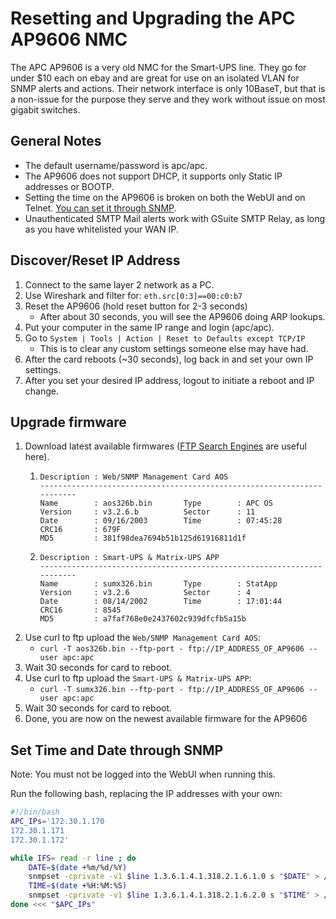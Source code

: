 # Resetting and Upgrading the APC AP9606 NMC
The APC AP9606 is a very old NMC for the Smart-UPS line. They go for under $10 each on ebay and are great for use on an isolated VLAN for SNMP alerts and actions. Their network interface is only 10BaseT, but that is a non-issue for the purpose they serve and they work without issue on most gigabit switches.

## General Notes
- The default username/password is apc/apc.
- The AP9606 does not support DHCP, it supports only Static IP addresses or BOOTP.
- Setting the time on the AP9606 is broken on both the WebUI and on Telnet. [You can set it through SNMP](https://github.com/danielewood/misc/issues/3).
- Unauthenticated SMTP Mail alerts work with GSuite SMTP Relay, as long as you have whitelisted your WAN IP.

## Discover/Reset IP Address
1. Connect to the same layer 2 network as a PC.
1. Use Wireshark and filter for: `eth.src[0:3]==00:c0:b7`
1. Reset the AP9606 (hold reset button for 2-3 seconds)
    - After about 30 seconds, you will see the AP9606 doing ARP lookups.
1. Put your computer in the same IP range and login (apc/apc).
1. Go to `System | Tools | Action | Reset to Defaults except TCP/IP`
    - This is to clear any custom settings someone else may have had.
1. After the card reboots (~30 seconds), log back in and set your own IP settings.
1. After you set your desired IP address, logout to initiate a reboot and IP change.

## Upgrade firmware
1. Download latest available firmwares ([FTP Search Engines](https://www.searchftps.net/) are useful here).
    1. ```
       Description : Web/SNMP Management Card AOS
       -----------------------------------------------------------------------
       Name        : aos326b.bin       Type        : APC OS
       Version     : v3.2.6.b          Sector      : 11
       Date        : 09/16/2003        Time        : 07:45:28
       CRC16       : 679F
       MD5         : 381f98dea7694b51b125d61916811d1f
       ```
    1. ```
       Description : Smart-UPS & Matrix-UPS APP
       -----------------------------------------------------------------------
       Name        : sumx326.bin       Type        : StatApp
       Version     : v3.2.6            Sector      : 4
       Date        : 08/14/2002        Time        : 17:01:44
       CRC16       : 8545
       MD5         : a7faf768e0e2437602c939dfcfb5a15b
       ```
1. Use curl to ftp upload the `Web/SNMP Management Card AOS`:
    - `curl -T aos326b.bin --ftp-port - ftp://IP_ADDRESS_OF_AP9606 --user apc:apc`
1. Wait 30 seconds for card to reboot.
1. Use curl to ftp upload the `Smart-UPS & Matrix-UPS APP`:
    - `curl -T sumx326.bin --ftp-port - ftp://IP_ADDRESS_OF_AP9606 --user apc:apc`
1. Wait 30 seconds for card to reboot.
1. Done, you are now on the newest available firmware for the AP9606


## Set Time and Date through SNMP
Note: You must not be logged into the WebUI when running this.

Run the following bash, replacing the IP addresses with your own:

```bash
#!/bin/bash
APC_IPs='172.30.1.170
172.30.1.171
172.30.1.172'

while IFS= read -r line ; do
    DATE=$(date +%m/%d/%Y)
    snmpset -cprivate -v1 $line 1.3.6.1.4.1.318.2.1.6.1.0 s "$DATE" > /dev/null
    TIME=$(date +%H:%M:%S)
    snmpset -cprivate -v1 $line 1.3.6.1.4.1.318.2.1.6.2.0 s "$TIME" > /dev/null
done <<< "$APC_IPs"
```
